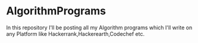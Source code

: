 # AlgorithmPrograms
In this repository I'll be posting all my Algorithm programs which I'll write on any Platform like Hackerrank,Hackerearth,Codechef etc.
